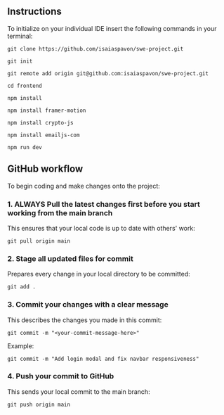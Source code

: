 ## Instructions

To initialize on your individual IDE insert the following commands in your terminal:

```
git clone https://github.com/isaiaspavon/swe-project.git
```

```
git init
```

```
git remote add origin git@github.com:isaiaspavon/swe-project.git
```

```
cd frontend
```

```
npm install
```

```
npm install framer-motion
```

```
npm install crypto-js
```

```
npm install emailjs-com
```

```
npm run dev
```

## GitHub workflow

To begin coding and make changes onto the project:

### 1. **ALWAYS Pull the latest changes first before you start working from the main branch**

This ensures that your local code is up to date with others' work:

 ```
 git pull origin main
 ```

### 2. **Stage all updated files for commit**

Prepares every change in your local directory to be committed:

```
git add .
```

### 3. **Commit your changes with a clear message**

This describes the changes you made in this commit:

```
git commit -m "<your-commit-message-here>"
```

Example:

```
git commit -m "Add login modal and fix navbar responsiveness"
```

### 4. **Push your commit to GitHub**

This sends your local commit to the main branch:

```
git push origin main
```
